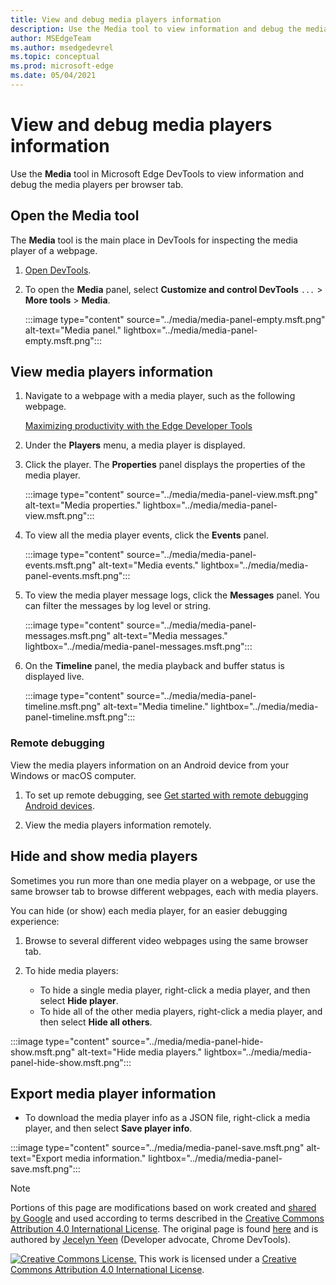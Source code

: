 ```yaml
---
title: View and debug media players information
description: Use the Media tool to view information and debug the media players per browser tab.
author: MSEdgeTeam
ms.author: msedgedevrel
ms.topic: conceptual
ms.prod: microsoft-edge
ms.date: 05/04/2021
---
```

<!-- Copyright Jecelyn Yeen

   Licensed under the Apache License, Version 2.0 (the "License");
   you may not use this file except in compliance with the License.
   You may obtain a copy of the License at

       https://www.apache.org/licenses/LICENSE-2.0

   Unless required by applicable law or agreed to in writing, software
   distributed under the License is distributed on an "AS IS" BASIS,
   WITHOUT WARRANTIES OR CONDITIONS OF ANY KIND, either express or implied.
   See the License for the specific language governing permissions and
   limitations under the License.  -->
# View and debug media players information

Use the **Media** tool in Microsoft Edge DevTools to view information and debug the media players per browser tab.


<!-- ====================================================================== -->
## Open the Media tool

The **Media** tool is the main place in DevTools for inspecting the media player of a webpage.

1. [Open DevTools](../open/index.md).

1. To open the **Media** panel, select **Customize and control DevTools** `...` > **More tools** > **Media**.

   :::image type="content" source="../media/media-panel-empty.msft.png" alt-text="Media panel." lightbox="../media/media-panel-empty.msft.png":::


<!-- ====================================================================== -->
## View media players information

1. Navigate to a webpage with a media player, such as the following webpage.

    [Maximizing productivity with the Edge Developer Tools](https://www.bing.com/videos/search?view=detail&mid=DE0BA14EC0E0D18C06C8DE0BA14EC0E0D18C06C8)

1. Under the **Players** menu, a media player is displayed.

1. Click the player.  The **Properties** panel displays the properties of the media player.

   :::image type="content" source="../media/media-panel-view.msft.png" alt-text="Media properties." lightbox="../media/media-panel-view.msft.png":::

1. To view all the media player events, click the **Events** panel.

   :::image type="content" source="../media/media-panel-events.msft.png" alt-text="Media events." lightbox="../media/media-panel-events.msft.png":::

1. To view the media player message logs, click the **Messages** panel.  You can filter the messages by log level or string.

   :::image type="content" source="../media/media-panel-messages.msft.png" alt-text="Media messages." lightbox="../media/media-panel-messages.msft.png":::

1. On the **Timeline** panel, the media playback and buffer status is displayed live.

   :::image type="content" source="../media/media-panel-timeline.msft.png" alt-text="Media timeline." lightbox="../media/media-panel-timeline.msft.png":::

### Remote debugging

View the media players information on an Android device from your Windows or macOS computer.

1. To set up remote debugging, see [Get started with remote debugging Android devices](../remote-debugging/index.md).

1. View the media players information remotely.

    <!-- TODO: recreate image using an Android device -->
    <!--
   :::image type="content" source="../media/media-panel-remote-debug.msft.png" alt-text="Remote debugging." lightbox="../media/media-panel-remote-debug.msft.png":::
    -->


<!-- ====================================================================== -->
## Hide and show media players

Sometimes you run more than one media player on a webpage, or use the same browser tab to browse different webpages, each with media players.

You can hide (or show) each media player, for an easier debugging experience:

1. Browse to several different video webpages using the same browser tab.

1. To hide media players:
    *  To hide a single media player, right-click a media player, and then select **Hide player**.
    *  To hide all of the other media players, right-click a media player, and then select **Hide all others**.

:::image type="content" source="../media/media-panel-hide-show.msft.png" alt-text="Hide media players." lightbox="../media/media-panel-hide-show.msft.png":::


<!-- ====================================================================== -->
## Export media player information

*  To download the media player info as a JSON file, right-click a media player, and then select **Save player info**.

:::image type="content" source="../media/media-panel-save.msft.png" alt-text="Export media information." lightbox="../media/media-panel-save.msft.png":::


<!-- ====================================================================== -->
> [!NOTE]
> Portions of this page are modifications based on work created and [shared by Google](https://developers.google.com/terms/site-policies) and used according to terms described in the [Creative Commons Attribution 4.0 International License](https://creativecommons.org/licenses/by/4.0).
> The original page is found [here](https://developers.google.com/web/tools/chrome-devtools/media-panel/index) and is authored by [Jecelyn Yeen](https://developers.google.com/web/resources/contributors#jecelyn-yeen) (Developer advocate, Chrome DevTools).

[![Creative Commons License.](https://i.creativecommons.org/l/by/4.0/88x31.png)](https://creativecommons.org/licenses/by/4.0)
This work is licensed under a [Creative Commons Attribution 4.0 International License](https://creativecommons.org/licenses/by/4.0).
